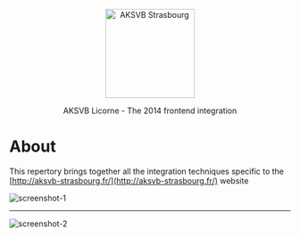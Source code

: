 <p align="center">
  <img alt="AKSVB Strasbourg" src="https://user-images.githubusercontent.com/3066242/160026637-14ec6432-d5de-4e1f-9c08-bfabef383216.png" width="160" height="160">
</p>

<p align="center">
  AKSVB Licorne - The 2014 frontend integration
</p>

# About

This repertory brings together all the integration techniques specific to the [http://aksvb-strasbourg.fr/](http://aksvb-strasbourg.fr/) website

![screenshot-1](https://user-images.githubusercontent.com/3066242/160026852-a4695f2d-e2b4-490d-9e17-3a458029a8de.jpg)

---

![screenshot-2](https://user-images.githubusercontent.com/3066242/160026870-3bb29e16-6500-4853-9553-13766000f705.jpg)

